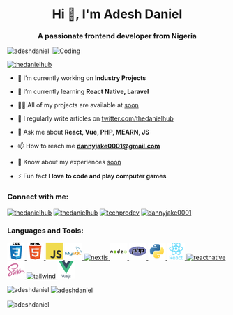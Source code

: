 <h1 align="center">Hi 👋, I'm Adesh Daniel</h1>
<h3 align="center">A passionate frontend developer from Nigeria</h3>
<img align="right" alt="Coding" width="400" src="https://cdn.dribbble.com/users/1162077/screenshots/3848914/programmer.gif">

<p align="left"> <img src="https://komarev.com/ghpvc/?username=adeshdaniel&label=Profile%20views&color=0e75b6&style=flat" alt="adeshdaniel" /> </p>

<p align="left"> <a href="https://twitter.com/thedanielhub" target="blank"><img src="https://img.shields.io/twitter/follow/thedanielhub?logo=twitter&style=for-the-badge" alt="thedanielhub" /></a> </p>

- 🔭 I’m currently working on **Industry Projects**

- 🌱 I’m currently learning **React Native, Laravel**

- 👨‍💻 All of my projects are available at [soon](soon)

- 📝 I regularly write articles on [twitter.com/thedanielhub](twitter.com/thedanielhub)

- 💬 Ask me about **React, Vue, PHP, MEARN, JS**

- 📫 How to reach me **dannyjake0001@gmail.com**

- 📄 Know about my experiences [soon](soon)

- ⚡ Fun fact **I love to code and play computer games**

<h3 align="left">Connect with me:</h3>
<p align="left">
<a href="https://dev.to/thedanielhub" target="blank"><img align="center" src="https://raw.githubusercontent.com/rahuldkjain/github-profile-readme-generator/master/src/images/icons/Social/devto.svg" alt="thedanielhub" height="30" width="40" /></a>
<a href="https://twitter.com/thedanielhub" target="blank"><img align="center" src="https://raw.githubusercontent.com/rahuldkjain/github-profile-readme-generator/master/src/images/icons/Social/twitter.svg" alt="thedanielhub" height="30" width="40" /></a>
<a href="https://instagram.com/techprodev" target="blank"><img align="center" src="https://raw.githubusercontent.com/rahuldkjain/github-profile-readme-generator/master/src/images/icons/Social/instagram.svg" alt="techprodev" height="30" width="40" /></a>
<a href="https://www.hackerrank.com/dannyjake0001" target="blank"><img align="center" src="https://raw.githubusercontent.com/rahuldkjain/github-profile-readme-generator/master/src/images/icons/Social/hackerrank.svg" alt="dannyjake0001" height="30" width="40" /></a>
</p>

<h3 align="left">Languages and Tools:</h3>
<p align="left"> <a href="https://www.w3schools.com/css/" target="_blank" rel="noreferrer"> <img src="https://raw.githubusercontent.com/devicons/devicon/master/icons/css3/css3-original-wordmark.svg" alt="css3" width="40" height="40"/> </a> <a href="https://www.w3.org/html/" target="_blank" rel="noreferrer"> <img src="https://raw.githubusercontent.com/devicons/devicon/master/icons/html5/html5-original-wordmark.svg" alt="html5" width="40" height="40"/> </a> <a href="https://developer.mozilla.org/en-US/docs/Web/JavaScript" target="_blank" rel="noreferrer"> <img src="https://raw.githubusercontent.com/devicons/devicon/master/icons/javascript/javascript-original.svg" alt="javascript" width="40" height="40"/> </a> <a href="https://www.mysql.com/" target="_blank" rel="noreferrer"> <img src="https://raw.githubusercontent.com/devicons/devicon/master/icons/mysql/mysql-original-wordmark.svg" alt="mysql" width="40" height="40"/> </a> <a href="https://nextjs.org/" target="_blank" rel="noreferrer"> <img src="https://cdn.worldvectorlogo.com/logos/nextjs-2.svg" alt="nextjs" width="40" height="40"/> </a> <a href="https://nodejs.org" target="_blank" rel="noreferrer"> <img src="https://raw.githubusercontent.com/devicons/devicon/master/icons/nodejs/nodejs-original-wordmark.svg" alt="nodejs" width="40" height="40"/> </a> <a href="https://www.php.net" target="_blank" rel="noreferrer"> <img src="https://raw.githubusercontent.com/devicons/devicon/master/icons/php/php-original.svg" alt="php" width="40" height="40"/> </a> <a href="https://www.python.org" target="_blank" rel="noreferrer"> <img src="https://raw.githubusercontent.com/devicons/devicon/master/icons/python/python-original.svg" alt="python" width="40" height="40"/> </a> <a href="https://reactjs.org/" target="_blank" rel="noreferrer"> <img src="https://raw.githubusercontent.com/devicons/devicon/master/icons/react/react-original-wordmark.svg" alt="react" width="40" height="40"/> </a> <a href="https://reactnative.dev/" target="_blank" rel="noreferrer"> <img src="https://reactnative.dev/img/header_logo.svg" alt="reactnative" width="40" height="40"/> </a> <a href="https://sass-lang.com" target="_blank" rel="noreferrer"> <img src="https://raw.githubusercontent.com/devicons/devicon/master/icons/sass/sass-original.svg" alt="sass" width="40" height="40"/> </a> <a href="https://tailwindcss.com/" target="_blank" rel="noreferrer"> <img src="https://www.vectorlogo.zone/logos/tailwindcss/tailwindcss-icon.svg" alt="tailwind" width="40" height="40"/> </a> <a href="https://vuejs.org/" target="_blank" rel="noreferrer"> <img src="https://raw.githubusercontent.com/devicons/devicon/master/icons/vuejs/vuejs-original-wordmark.svg" alt="vuejs" width="40" height="40"/> </a> </p>

<p><img align="left" src="https://github-readme-stats.vercel.app/api/top-langs?username=adeshdaniel&show_icons=true&locale=en&layout=compact" alt="adeshdaniel" /></p>

<p>&nbsp;<img align="center" src="https://github-readme-stats.vercel.app/api?username=adeshdaniel&show_icons=true&locale=en" alt="adeshdaniel" /></p>

<p><img align="center" src="https://github-readme-streak-stats.herokuapp.com/?user=adeshdaniel&" alt="adeshdaniel" /></p>
